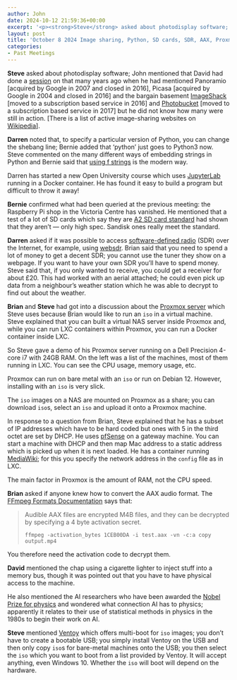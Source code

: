 ```yaml
---
author: John
date: 2024-10-12 21:59:36+00:00
excerpt: '<p><strong>Steve</strong> asked about photodisplay software; John mentioned that David had done a <a href="https://bradlug.co.uk/blog/2009/05/30/may-27th-2009-digital-photography" type="text/html" role="link">session</a> on that many years ago when he had mentioned Panoramio [acquired by Google in 2007 and closed in 2016], Picasa [acquired by Google in 2004 and closed in 2016] and the bargain basement <a href="https://imageshack.com/" type="text/html" role="link">ImageShack</a> [moved to a subscription based service in 2016] and <a href="https://photobucket.com/" type="text/html" role="link">Photobucket</a> [moved to a subscription based service in 2017] but he did not know how many were still in action. [There is a list of active image-sharing websites on <a href="https://en.wikipedia.org/wiki/List_of_image-sharing_websites" type="text/html" role="link">Wikipedia</a>].</p>'
layout: post
title: 'October 8 2024 Image sharing, Python, SD cards, SDR, AAX, Proxmox, Ventoy'
categories:
- Past Meetings
---
```

<p><strong>Steve</strong> asked about photodisplay software; John mentioned that David had done a <a href="https://bradlug.co.uk/blog/2009/05/30/may-27th-2009-digital-photography" type="text/html" role="link">session</a> on that many years ago when he had mentioned Panoramio [acquired by Google in 2007 and closed in 2016], Picasa [acquired by Google in 2004 and closed in 2016] and the bargain basement <a href="https://imageshack.com/" type="text/html" role="link">ImageShack</a> [moved to a subscription based service in 2016] and <a href="https://photobucket.com/" type="text/html" role="link">Photobucket</a> [moved to a subscription based service in 2017] but he did not know how many were still in action. [There is a list of active image-sharing websites on <a href="https://en.wikipedia.org/wiki/List_of_image-sharing_websites" type="text/html" role="link">Wikipedia</a>].</p><p><strong>Darren</strong> noted that, to specify a particular version of Python, you can change the shebang line; Bernie added that ‘python’ just goes to Python3 now. Steve commented on the many different ways of embedding strings in Python and Bernie said that <a href="https://docs.python.org/3/tutorial/inputoutput.html" type="text/html" role="link">using f strings</a> is the modern way.</p><p>Darren has started a new Open University course which uses <a href="https://jupyter.org/" type="text/html" role="link">JupyterLab</a> running in a Docker container. He has found it easy to build a program but difficult to throw it away!</p><p><strong>Bernie</strong> confirmed what had been queried at the previous meeting: the Raspberry Pi shop in the Victoria Centre has vanished. He mentioned that a test of a lot of SD cards which say they are <a href="https://www.sdcard.org/developers/sd-standard-overview/application-performance-class/" type="text/html" role="link">A2 SD card standard</a> had shown that they aren’t — only high spec. Sandisk ones really meet the standard.</p><p><strong>Darren</strong> asked if it was possible to access <a href="https://en.wikipedia.org/wiki/Software-defined_radio" type="text/html" role="link">software-defined radio</a> (SDR) over the Internet, for example, using <a href="http://websdr.org/" type="text/html" role="link">websdr</a>. Brian said that you need to spend a lot of money to get a decent SDR; you cannot use the tuner they show on a webpage. If you want to have your own SDR you’ll have to spend money. Steve said that, if you only wanted to receive, you could get a receiver for about £20. This had worked with an aerial attached; he could even pick up data from a neighbour’s weather station which he was able to decrypt to find out about the weather.</p><p><strong>Brian</strong> and <strong>Steve</strong> had got into a discussion about the <a href="https://www.proxmox.com/en/proxmox-virtual-environment/overview" type="text/html" role="link">Proxmox server</a> which Steve uses because Brian would like to run an <code>iso</code> in a virtual machine. Steve explained that you can built a virtual NAS server inside Proxmox and, while you can run LXC containers within Proxmox, you can run a Docker container inside LXC.</p><p>So Steve gave a demo of his Proxmox server running on a Dell Precision 4-core i7 with 24GB RAM. On the left was a list of the machines, most of them running in LXC. You can see the CPU usage, memory usage, etc.</p><p>Proxmox can run on bare metal with an <code>iso</code> or run on Debian 12. However, installing with an <code>iso</code> is very slick.</p><p>The <code>iso</code> images on a NAS are mounted on Proxmox as a share; you can download <code>iso</code>s, select an <code>iso</code> and upload it onto a Proxmox machine.</p><p>In response to a question from Brian, Steve explained that he has a subset of IP addresses which have to be hard coded but ones with 5 in the third octet are set by DHCP. He uses <a href="https://www.pfsense.org/" type="text/html" role="link">pfSense</a> on a gateway machine. You can start a machine with DHCP and then map Mac address to a static address which is picked up when it is next loaded. He has a container running <a href="https://www.mediawiki.org/" type="text/html" role="link">MediaWiki</a>; for this you specify the network address in the <code>config</code> file as in LXC.</p><p>The main factor in Proxmox is the amount of RAM, not the CPU speed.</p><p><strong>Brian</strong> asked if anyone knew how to convert the AAX audio format. The <a href="https://ffmpeg.org/ffmpeg-formats.html" type="text/html" role="link">FFmpeg Formats Documentation</a> says that:</p><blockquote><p>Audible AAX files are encrypted M4B files, and they can be decrypted by specifying a 4 byte activation secret.</p><p><code>ffmpeg -activation_bytes 1CEB00DA -i test.aax -vn -c:a copy output.mp4</code></p></blockquote><p>You therefore need the activation code to decrypt them.</p><p><strong>David</strong> mentioned the chap using a cigarette lighter to inject stuff into a memory bus, though it was pointed out that you have to have physical access to the machine.</p><p>He also mentioned the AI researchers who have been awarded the <a href="https://www.reuters.com/science/hopfield-hinton-win-2024-nobel-prize-physics-2024-10-08/" type="text/html" role="link">Nobel Prize for physics</a> and wondered what connection AI has to physics; apparently it relates to their use of statistical methods in physics in the 1980s to begin their work on AI.</p><p><strong>Steve</strong> mentioned <a href="https://www.ventoy.net/en/index.html" type="text/html" role="link">Ventoy</a> which offers multi-boot for <code>iso</code> images; you don’t have to create a bootable USB; you simply install Ventoy on the USB and then only copy <code>iso</code>s for bare-metal machines onto the USB; you then select the <code>iso</code> which you want to boot from a list provided by Ventoy. It will accept anything, even Windows 10. Whether the <code>iso</code> will boot will depend on the hardware.</p>
